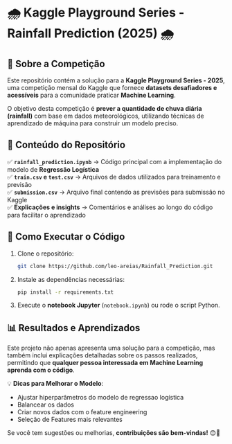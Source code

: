 # 🌧️ **Kaggle Playground Series - Rainfall Prediction (2025)** 🌧️  

## 📌 **Sobre a Competição**  
Este repositório contém a solução para a **Kaggle Playground Series - 2025**, uma competição mensal do Kaggle que fornece **datasets desafiadores e acessíveis** para a comunidade praticar **Machine Learning**.  

O objetivo desta competição é **prever a quantidade de chuva diária (rainfall)** com base em dados meteorológicos, utilizando técnicas de aprendizado de máquina para construir um modelo preciso.  

## 📂 **Conteúdo do Repositório**  
✅ **`rainfall_prediction.ipynb`** → Código principal com a implementação do modelo de **Regressão Logística**  
✅ **`train.csv` e `test.csv`** → Arquivos de dados utilizados para treinamento e previsão  
✅ **`submission.csv`** → Arquivo final contendo as previsões para submissão no Kaggle  
✅ **Explicações e insights** → Comentários e análises ao longo do código para facilitar o aprendizado  

## 🔧 **Como Executar o Código**  
1. Clone o repositório:  
   ```bash
   git clone https://github.com/leo-areias/Rainfall_Prediction.git
   ```
2. Instale as dependências necessárias:  
   ```bash
   pip install -r requirements.txt
   ```
3. Execute o **notebook Jupyter** (`notebook.ipynb`) ou rode o script Python.  

## 📊 **Resultados e Aprendizados**  
Este projeto não apenas apresenta uma solução para a competição, mas também inclui explicações detalhadas sobre os passos realizados, permitindo que **qualquer pessoa interessada em Machine Learning aprenda com o código**.  

💡 **Dicas para Melhorar o Modelo**:  
- Ajustar hiperparâmetros do modelo de regressao logística
- Balancear os dados
- Criar novos dados com o feature engineering
- Seleção de Features mais relevantes

Se você tem sugestões ou melhorias, **contribuições são bem-vindas!** 😊🚀  

